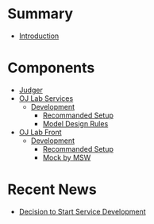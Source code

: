 # Summary

- [Introduction](./introduction.md)

# Components

- [Judger]()
- [OJ Lab Services]()
  - [Development]()
    - [Recommanded Setup](./oj-lab-services/development/recommanded-setup.md)
    - [Model Design Rules](./oj-lab-services/development/model-design-rules.md)
- [OJ Lab Front]()
  - [Development]()
    - [Recommanded Setup](./oj-lab-front/development/recommanded-setup.md)
    - [Mock by MSW](./oj-lab-front/development/mock-by-msw.md)

# Recent News

- [Decision to Start Service Development](./recent-news/decision-to-start-service-development.md)
